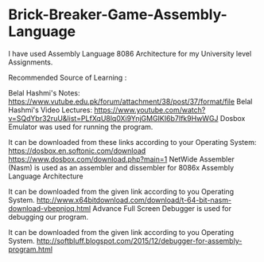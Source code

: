 # Brick-Breaker-Game-Assembly-Language


I have used Assembly Language 8086 Architecture for my University level Assignments.

Recommended Source of Learning :

  Belal Hashmi's Notes: 
  https://www.vutube.edu.pk/forum/attachment/38/post/37/format/file
  Belal Hashmi's Video Lectures:
  https://www.youtube.com/watch?v=SQdYbr32ruU&list=PLfXqU8lq0Xi9YnjGMGIKI6b7Ifk9HwWGJ
Dosbox Emulator was used for running the program.

It can be downloaded from these links according to your Operating System:
https://dosbox.en.softonic.com/download
https://www.dosbox.com/download.php?main=1
NetWide Assembler (Nasm) is used as an assembler and dissembler for 8086x Assembly Language Architecture

  It can be downloaded from the given link according to you Operating System.
  http://www.x64bitdownload.com/download/t-64-bit-nasm-download-vbepnjoq.html
Advance Full Screen Debugger is used for debugging our program.

  It can be downloaded from the given link according to you Operating System.
  http://softbluff.blogspot.com/2015/12/debugger-for-assembly-program.html
